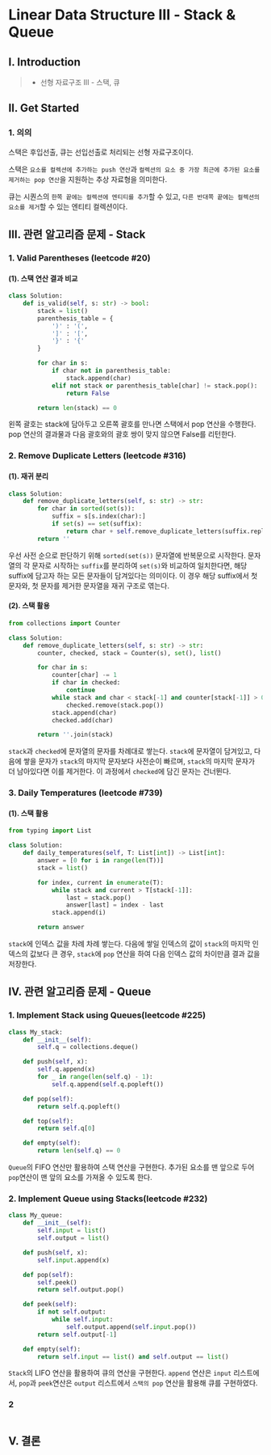 # Linear Data Structure Ⅲ - Stack & Queue

## Ⅰ. Introduction

> - 선형 자료구조 Ⅲ - 스택, 큐

## Ⅱ. Get Started

### 1. 의의

스택은 후입선출, 큐는 선입선출로 처리되는 선형 자료구조이다.

스택은 `요소를 컬렉션에 추가하는 push 연산`과 `컬렉션의 요소 중 가장 최근에 추가된 요소를 제거하는 pop 연산`을 지원하는 추상 자료형을 의미한다.

큐는 시퀀스의 `한쪽 끝에는 컬렉션에 엔티티를 추가`할 수 있고, `다른 반대쪽 끝에는 컬렉션의 요소를 제거`할 수 있는 엔티티 컬렉션이다.

## Ⅲ. 관련 알고리즘 문제 - Stack

### 1. Valid Parentheses (leetcode #20)

#### (1). 스택 연산 결과 비교

```python
class Solution:
    def is_valid(self, s: str) -> bool:
        stack = list()
        parenthesis_table = {
            ')' : '(',
            ']' : '[',
            '}' : '{'
        }

        for char in s:
            if char not in parenthesis_table:
                stack.append(char)
            elif not stack or parenthesis_table[char] != stack.pop():
                return False

        return len(stack) == 0
```

왼쪽 괄호는 stack에 담아두고 오른쪽 괄호를 만나면 스택에서 pop 연산을 수행한다. pop 연산의 결과물과 다음 괄호와의 괄호 쌍이 맞지 않으면 False를 리턴한다.

### 2. Remove Duplicate Letters (leetcode #316)

#### (1). 재귀 분리

```python
class Solution:
    def remove_duplicate_letters(self, s: str) -> str:
        for char in sorted(set(s)):
            suffix = s[s.index(char):]
            if set(s) == set(suffix):
                return char + self.remove_duplicate_letters(suffix.replace(char, ''))
        return ''
```

우선 사전 순으로 판단하기 위해 `sorted(set(s))` 문자열에 반복문으로 시작한다. 문자열의 각 문자로 시작하는 `suffix`를 분리하여 `set(s)`와 비교하여 일치한다면, 해당 suffix에 담고자 하는 모든 문자들이 담겨있다는 의미이다. 이 경우 해당 suffix에서 첫 문자와, 첫 문자를 제거한 문자열을 재귀 구조로 엮는다.

#### (2). 스택 활용

```python
from collections import Counter

class Solution:
    def remove_duplicate_letters(self, s: str) -> str:
        counter, checked, stack = Counter(s), set(), list()

        for char in s:
            counter[char] -= 1
            if char in checked:
                continue
            while stack and char < stack[-1] and counter[stack[-1]] > 0:
                checked.remove(stack.pop())
            stack.append(char)
            checked.add(char)

        return ''.join(stack)
```

`stack`과 `checked`에 문자열의 문자를 차례대로 쌓는다. `stack`에 문자열이 담겨있고, 다음에 쌓을 문자가 `stack`의 마지막 문자보다 사전순이 빠르며, `stack`의 마지막 문자가 더 남아있다면 이를 제거한다. 이 과정에서 `checked`에 담긴 문자는 건너뛴다.

### 3. Daily Temperatures (leetcode #739)

#### (1). 스택 활용

```python
from typing import List

class Solution:
    def daily_temperatures(self, T: List[int]) -> List[int]:
        answer = [0 for i in range(len(T))]
        stack = list()

        for index, current in enumerate(T):
            while stack and current > T[stack[-1]]:
                last = stack.pop()
                answer[last] = index - last
            stack.append(i)

        return answer

```

`stack`에 인덱스 값을 차례 차례 쌓는다. 다음에 쌓일 인덱스의 값이 `stack`의 마지막 인덱스의 값보다 큰 경우, `stack`에 `pop` 연산을 하여 다음 인덱스 값의 차이만큼 결과 값을 저장한다.

## Ⅳ. 관련 알고리즘 문제 - Queue

### 1. Implement Stack using Queues(leetcode #225)

```python
class My_stack:
    def __init__(self):
        self.q = collections.deque()

    def push(self, x):
        self.q.append(x)
        for _ in range(len(self.q) - 1):
            self.q.append(self.q.popleft())

    def pop(self):
        return self.q.popleft()

    def top(self):
        return self.q[0]

    def empty(self):
        return len(self.q) == 0

```

`Queue`의 FIFO 연산만 활용하여 스택 연산을 구현한다. 추가된 요소를 맨 앞으로 두어 `pop`연산이 맨 앞의 요소를 가져올 수 있도록 한다.

### 2. Implement Queue using Stacks(leetcode #232)

```python
class My_queue:
    def __init__(self):
        self.input = list()
        self.output = list()

    def push(self, x):
        self.input.append(x)

    def pop(self):
        self.peek()
        return self.output.pop()

    def peek(self):
        if not self.output:
            while self.input:
                self.output.append(self.input.pop())
        return self.output[-1]

    def empty(self):
        return self.input == list() and self.output == list()
```

`Stack`의 LIFO 연산을 활용하여 큐의 연산을 구현한다. `append` 연산은 `input` 리스트에서, `pop`과 `peek`연산은 `output` 리스트에서 `스택의 pop` 연산을 활용해 큐를 구현하였다.

### 2

```

```

## Ⅴ. 결론

```

```
